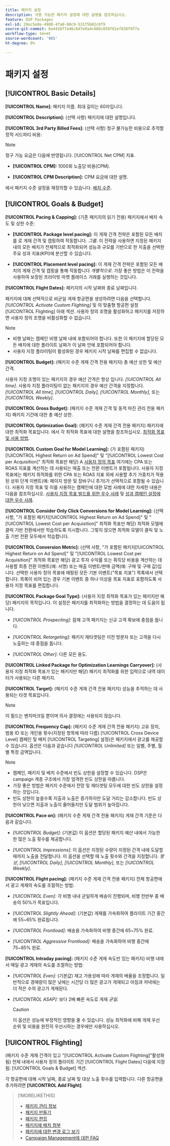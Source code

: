 ```yaml
---
title: 패키지 설정
description: 사용 가능한 패키지 설정에 대한 설명을 참조하십시오.
feature: DSP Packages
exl-id: 20ec5e8e-4980-4fa0-80c9-531f5b02c0f9
source-git-commit: 6e4416f7a46c6d7e9a4c680c850f81ef836f9f7a
workflow-type: tm+mt
source-wordcount: '965'
ht-degree: 0%

---
```


# 패키지 설정

## [!UICONTROL Basic Details]

**[!UICONTROL Name]:** 패키지 이름. 최대 길이는 60자입니다.

**[!UICONTROL Description]:** (선택 사항) 패키지에 대한 설명입니다.

**[!UICONTROL 3rd Party Billed Fees]:** (선택 사항) 청구 불가능한 비용으로 추적할 정적 서드파티 비용:

>[!NOTE]
>
>청구 가능 요금은 다음에 반영됩니다. [!UICONTROL Net CPM] 지표.
>
* **[!UICONTROL CPM]:** 1000회 노출당 비용(CPM).

* **[!UICONTROL CPM Description]:** CPM 요금에 대한 설명.

에서 패키지 수준 설정을 재정의할 수 있습니다. [배치 수준](/help/dsp/campaign-management/placements/placement-settings.md).

## [!UICONTROL Goals & Budget]

**[!UICONTROL Pacing & Capping]:** (기존 패키지의 읽기 전용) 패키지에서 배치 속도 및 상한 수준:

* **[!UICONTROL Package level pacing]:** 이 게재 간격 전략은 포함된 모든 배치를 로 게재 간격 및 캡핑하여 작동합니다. *그룹*. 이 전략을 사용하면 지정된 패키지 내의 모든 배치가 전체적으로 최적화되어 성능과 규모를 기반으로 한 지출을 선택한 주요 성과 지표(KPI)에 분산할 수 있습니다.

* **[!UICONTROL Placement level pacing]:**  이 게재 간격 전략은 포함된 모든 배치의 게재 간격 및 캡핑을 통해 작동합니다 *개별적으로*. 가장 좋은 방법은 이 전략을 사용하여 보장된 프라이빗 마켓 플레이스 거래를 실행하는 것입니다.

**[!UICONTROL Flight Dates]:** 패키지의 시작 날짜와 종료 날짜입니다.

패키지에 대해 선택적으로 비균일 게재 항공편을 생성하려면 다음을 선택합니다. *[!UICONTROL *Activate Custom Flighting]** 및 의 맞춤형 항공편 설정 [!UICONTROL Flighting] 아래 섹션. 사용자 정의 조명을 활성화하고 패키지를 저장하면 사용자 정의 조명을 비활성화할 수 없습니다.

>[!NOTE]
>
>* 비행 날짜는 캠페인 비행 날짜 내에 포함되어야 합니다. 또한 이 패키지에 할당된 모든 배치에 대한 플라이트 날짜가 이 날짜 안에 포함되어야 합니다.
> * 사용자 지정 플라이팅이 활성화된 경우 패키지 시작 날짜를 편집할 수 없습니다.

**[!UICONTROL Budget]:** (패키지 수준 게재 간격 전용 패키지) 총 예산 상한 및 예산 간격.

사용자 지정 조명이 있는 패키지의 경우 예산 간격은 항상 입니다. *[!UICONTROL All time]*. 사용자 지정 플라이팅이 없는 패키지의 경우 예산 간격을 지정합니다. *[!UICONTROL All time],* *[!UICONTROL Daily],* *[!UICONTROL Monthly],* 또는 *[!UICONTROL Weekly]*.

**[!UICONTROL Gross Budget]:** (패키지 수준 게재 간격 및 동적 마진 관리 전용 패키지) 패키지 기간에 대한 총 예산 상한.

**[!UICONTROL Optimization Goal]:** (패키지 수준 게재 간격 전용 패키지) 패키지에 대한 최적화 목표입니다. 에서 각 최적화 목표에 대한 설명을 참조하십시오. [최적화 목표 및 사용 방법](/help/dsp/optimization/optimization-goals.md).

**[!UICONTROL Custom Goal for Model Learning]:** (가 포함된 패키지)[!UICONTROL Highest Return on Ad Spend]&quot; 및 &quot;[!UICONTROL Lowest Cost per Acquisition]&quot; 최적화 목표만 해당) A [사용자 정의 목표](/help/dsp/optimization/custom-goal.md) 여기에는 CPA 또는 ROAS 지표를 계산하는 데 사용되는 매출 또는 전환 이벤트가 포함됩니다. 사용자 지정 목표에는 패키지 최적화를 위한 CPA 또는 ROAS 지표 외에 사용할 추가 가중치가 적용된 상위 단계 이벤트(예: 페이지 방문 및 장바구니 추가)가 선택적으로 포함될 수 있습니다. 사용자 지정 목표 및 이를 사용하는 캠페인에 대한 모범 사례에 대한 자세한 내용은 다음을 참조하십시오. [사용자 지정 목표 빌드를 위한 우수 사례](/help/dsp/optimization/custom-goal.md#custom-goal-best-practices) 및 [성과 캠페인 설정에 대한 우수 사례](/help/dsp/optimization/campaign-best-practices-performance.md).<!-- At some point, all of the objectives will be prefixed with "ADSP " -->

**[!UICONTROL Consider Only Click Conversions for Model Learning]:** (선택 사항, &quot;가 포함된 패키지[!UICONTROL Highest Return on Ad Spend]&quot; 및 &quot;[!UICONTROL Lowest Cost per Acquisition]&quot; 최적화 목표만 해당) 최적화 모델에 클릭 기반 전환에서만 학습하도록 지시합니다. 그렇지 않으면 최적화 모델이 클릭 및 노출 기반 전환 모두에서 학습합니다.

**[!UICONTROL Conversion Metric]:** (선택 사항, &quot;가 포함된 패키지[!UICONTROL Highest Return on Ad Spend]&quot; 및 &quot;[!UICONTROL Lowest Cost per Acquisition]&quot; 최적화 목표만 해당) 광고 투자 수익률 또는 획득당 비용을 계산하는 데 사용할 최종 전환 이벤트(예: 서명) 또는 매출 이벤트/판매 금액(예: 구매 및 구매 값)입니다. 선택한 사용자 정의 목표에 매핑된 모든 기본 이벤트(&quot;목표 지표&quot;) 목록에서 선택합니다. 목록이 비어 있는 경우 기본 이벤트 중 하나 이상을 목표 지표로 포함하도록 사용자 지정 목표를 편집합니다.

**[!UICONTROL Package Goal Type]:** (사용자 지정 최적화 목표가 있는 패키지만 해당) 패키지의 목적입니다. 이 설정은 패키지를 최적화하는 방법을 결정하는 데 도움이 됩니다.

* *[!UICONTROL Prospecting]:* 잠재 고객 패키지는 신규 고객 확보에 중점을 둡니다.

* *[!UICONTROL Retargeting]:* 패키지 재타겟팅은 이전 방문자 또는 고객을 다시 노출하는 데 중점을 둡니다.

* *[!UICONTROL Other]:* 다른 모든 용도.

**[!UICONTROL Linked Package for Optimization Learnings Carryover]:** (사용자 지정 최적화 목표가 있는 패키지만 해당) 패키지 최적화를 위한 입력으로 내역 데이터가 사용되는 다른 패키지.

**[!UICONTROL Target]:** (패키지 수준 게재 간격 전용 패키지) 성능을 추적하는 데 사용되는 타겟 목표입니다.

>[!NOTE]
>
>이 필드는 벤치마크일 뿐이며 의사 결정에는 사용되지 않습니다.

**[!UICONTROL Frequency Cap]:** (패키지 수준 게재 간격 전용 패키지) 고유 장치, 범용 ID 또는 개인용 횟수(지정된 항목에 따라 다름) [!UICONTROL Cross Device Level] 캠페인 및 배치 [!UICONTROL Targeting] 설정)은 패키지에서 광고를 제공할 수 있습니다. 옵션은 다음과 같습니다 *[!UICONTROL Unlimited]* 또는 일별, 주별, 월별 특정 금액입니다.

>[!NOTE]
>
>* 캠페인, 패키지 및 배치 수준에서 빈도 상한을 설정할 수 있습니다. DSP은 campaign 계층 구조에서 가장 엄격한 빈도 상한을 따릅니다.
>* 가장 좋은 방법은 패키지 수준에서 전망 및 재타겟팅 모두에 대한 빈도 상한을 설정하는 것입니다.
> * 빈도 상한이 높을수록 지출과 노출은 증가하지만 도달 거리는 감소합니다. 빈도 상한이 낮으면 지출과 노출이 줄어들지만 도달 범위가 높아집니다.

**[!UICONTROL Pace on]:** (패키지 수준 게재 간격 전용 패키지) 게재 간격 기준은 다음과 같습니다.

* *[!UICONTROL Budget]:* (기본값) 이 옵션은 할당된 패키지 예산 내에서 가능한 한 많은 노출 횟수를 제공합니다.

* *[!UICONTROL Impressions]:* 이 옵션은 지정된 수량이 지정된 간격 내에 도달할 때까지 노출을 전달합니다. 이 옵션을 선택할 때 노출 횟수와 간격을 지정합니다. *항상,* *[!UICONTROL Daily],* *[!UICONTROL Monthly],* 또는 *[!UICONTROL Weekly]*.

**[!UICONTROL Flight pacing]:** (패키지 수준 게재 간격 전용 패키지) 전체 항공편에서 광고 게재의 속도를 조절하는 방법:

* *[!UICONTROL Even]:* 각 비행 내내 균일하게 배송이 진행되며, 비행 전반부 중 배송의 50%가 목표입니다.

* *[!UICONTROL Slightly Ahead]:* (기본값) 게재를 가속화하여 플라이트 기간 중간에 55~65% 완료됩니다.

* *[!UICONTROL Frontload]:* 배송을 가속화하여 비행 중간에 65~75% 완료.

* *[!UICONTROL Aggressive Frontload]:* 배송을 가속화하여 비행 중간에 75~85% 완료.

**[!UICONTROL Intraday pacing]:** (패키지 수준 게재 속도만 있는 패키지) 비행 내에서 매일 광고 게재의 속도를 조절하는 방법:

* *[!UICONTROL Even]:* (기본값) 재고 가용성에 따라 게재의 배율을 조정합니다. 일반적으로 경매량이 많은 낮에는 시간당 더 많은 광고가 게재되고 아침과 저녁에는 더 적은 수의 광고가 게재된다.

* *[!UICONTROL ASAP]:* 보다 2배 빠른 속도로 게재 *균일*.

  >[!CAUTION]
  >
  >이 옵션은 성능에 부정적인 영향을 줄 수 있습니다. 성능 최적화에 비해 게재 우선 순위 및 비용을 완전히 우선시하는 경우에만 사용하십시오.

## [!UICONTROL Flighting]

(패키지 수준 게재 간격이 있고 &quot;[!UICONTROL Activate Custom Flighting]&quot;활성화됨) 전체 내에서 사용자 정의 플라이트 기간 [!UICONTROL Flight Dates] 다음에 지정됨: [!UICONTROL Goals & Budget] 섹션.

각 항공편에 대해 시작 날짜, 종료 날짜 및 대상 노출 횟수를 입력합니다. 다른 항공편을 추가하려면 **[!UICONTROL Add Flight]**.

>[!MORELIKETHIS]
>
>* [패키지 관리 정보](package-about.md)
>* [패키지 만들기](package-create.md)
>* [패키지 편집](package-edit.md)
>* [패키지에 배치 첨부](package-attach-placement.md)
>* [패키지에 대한 변경 로그 보기](package-change-log.md)
>* [Campaign Management에 대한 FAQ](/help/dsp/campaign-management/faq-campaign-management.md)
